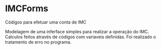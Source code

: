 # IMCForms
Códigos para efetuar uma conta de IMC

Modelagem de uma inferface simples para realizar a operação do IMC.
Calculos feitos através de códigos com variaveis definidas.
Foi realizado o tratamento de erro no programa.
